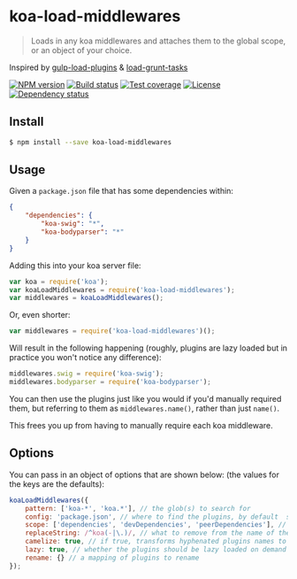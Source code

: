 # koa-load-middlewares

> Loads in any koa middlewares and attaches them to the global scope, or an object of your choice.

Inspired by [gulp-load-plugins][] & [load-grunt-tasks][]

[![NPM version][npm-img]][npm-url]
[![Build status][travis-img]][travis-url]
[![Test coverage][coveralls-img]][coveralls-url]
[![License][license-img]][license-url]
[![Dependency status][david-img]][david-url]

## Install

```sh
$ npm install --save koa-load-middlewares
```

## Usage

Given a `package.json` file that has some dependencies within:

```json
{
    "dependencies": {
        "koa-swig": "*",
        "koa-bodyparser": "*"
    }
}
```

Adding this into your koa server file:

```js
var koa = require('koa');
var koaLoadMiddlewares = require('koa-load-middlewares');
var middlewares = koaLoadMiddlewares();
```

Or, even shorter:

```js
var middlewares = require('koa-load-middlewares')();
```

Will result in the following happening (roughly, plugins are lazy loaded but in practice you won't notice any difference):

```js
middlewares.swig = require('koa-swig');
middlewares.bodyparser = require('koa-bodyparser');
```

You can then use the plugins just like you would if you'd manually required them, but referring to them as `middlewares.name()`, rather than just `name()`.

This frees you up from having to manually require each koa middleware.

## Options

You can pass in an object of options that are shown below: (the values for the keys are the defaults):

```js
koaLoadMiddlewares({
    pattern: ['koa-*', 'koa.*'], // the glob(s) to search for
    config: 'package.json', // where to find the plugins, by default  searched up from process.cwd() 
    scope: ['dependencies', 'devDependencies', 'peerDependencies'], // which keys in the config to look within
    replaceString: /^koa(-|\.)/, // what to remove from the name of the module when adding it to the context
    camelize: true, // if true, transforms hyphenated plugins names to camel case
    lazy: true, // whether the plugins should be lazy loaded on demand
    rename: {} // a mapping of plugins to rename
});
```


[npm-img]: https://img.shields.io/npm/v/koa-load-middlewares.svg?style=flat-square
[npm-url]: https://npmjs.org/package/koa-load-middlewares
[travis-img]: https://img.shields.io/travis/koa-modules/load-middlewares.svg?style=flat-square
[travis-url]: https://travis-ci.org/koa-modules/load-middlewares
[coveralls-img]: https://img.shields.io/coveralls/koa-modules/load-middlewares.svg?style=flat-square
[coveralls-url]: https://coveralls.io/r/koa-modules/load-middlewares?branch=master
[license-img]: https://img.shields.io/badge/license-MIT-green.svg?style=flat-square
[license-url]: LICENSE
[david-img]: https://img.shields.io/david/koa-modules/load-middlewares.svg?style=flat-square
[david-url]: https://david-dm.org/koa-modules/load-middlewares
[gulp-load-plugins]: https://github.com/jackfranklin/gulp-load-plugins
[load-grunt-tasks]: https://github.com/sindresorhus/load-grunt-tasks
